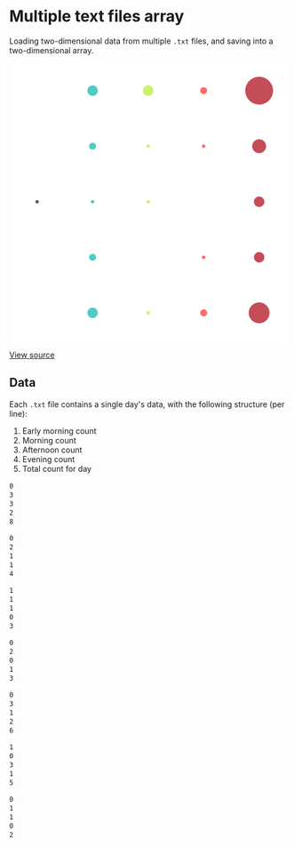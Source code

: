 Multiple text files array
==========================

Loading two-dimensional data from multiple `.txt` files, and saving into a two-dimensional array.

![screenshot](sketch.png)

[View source](C_multiple_txt_files_array.pde)

Data
----

Each `.txt` file contains a single day's data, with the following structure (per line):

1. Early morning count
2. Morning count
3. Afternoon count
4. Evening count
5. Total count for day

```
0
3
3
2
8
```

```
0
2
1
1
4
```

```
1
1
1
0
3
```

```
0
2
0
1
3
```

```
0
3
1
2
6
```

```
1
0
3
1
5
```

```
0
1
1
0
2
```
